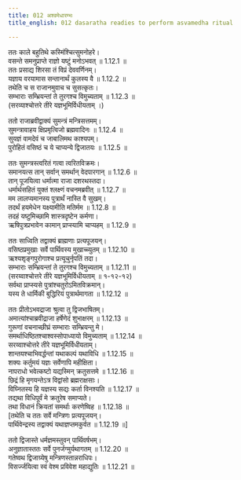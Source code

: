 ```yaml
---
title: 012 अश्वमेधारम्भः
title_english: 012 dasaratha readies to perform asvamedha ritual

---
```




  
ततः काले बहुतिथे कस्मिंश्चित्सुमनोहरे।  
वसन्ते समनुप्राप्ते राज्ञो यष्टुं मनोऽभवत् ॥ 1.12.1 ॥   
ततः प्रसाद्य शिरसा तं विप्रं देववर्णिनम्।  
यज्ञाय वरयामास सन्तानार्थं कुलस्य वै ॥ 1.12.2 ॥   
तथेति च स राजानमुवाच च सुसत्कृतः।  
सम्भाराः सम्भ्रियन्तां ते तुरगश्च विमुच्यताम् ॥ 1.12.3 ॥   
(सरव्याश्चोत्तरे तीरे यज्ञभूमिर्विधीयताम् ।)  

ततो राजाब्रवीद्वाक्यं सुमन्त्रं मन्त्रिसत्तमम्।  
सुमन्त्रावाहय क्षिप्रमृत्विजो ब्रह्मवादिनः ॥ 1.12.4 ॥   
सुयज्ञं वामदेवं च जाबालिमथ काश्यपम्।  
पुरोहितं वसिष्ठं च ये चाप्यन्ये द्विजातयः ॥ 1.12.5 ॥   

ततः सुमन्त्रस्त्वरितं गत्वा त्वरितविक्रमः।  
समानयत्स तान् सर्वान् समर्थान् वेदपारगान् ॥ 1.12.6 ॥   
तान् पूजयित्वा धर्मात्मा राजा दशरथस्तदा।  
धर्मार्थसहितं युक्तं श्लक्ष्णं वचनमब्रवीत् ॥ 1.12.7 ॥   
मम लालप्यमानस्य पुत्रार्थं नास्ति वै सुखम्।  
तदर्थं हयमेधेन यक्ष्यामीति मतिर्मम ॥ 1.12.8 ॥   
तदहं यष्टुमिच्छामि शास्त्रदृष्टेन कर्मणा।  
ऋषिपुत्रप्रभावेन कामान् प्राप्स्यामि चाप्यहम् ॥ 1.12.9 ॥   

ततः साध्विति तद्वाक्यं ब्राह्मणाः प्रत्यपूजयन्।  
वसिष्ठप्रमुखाः सर्वे पार्थिवस्य मुखाच्च्युतम् ॥ 1.12.10 ॥   
ऋश्यशृङ्गपुरोगाश्च प्रत्यूचुर्नृपतिं तदा।  
सम्भाराः सम्भ्रियन्तां ते तुरगश्च विमुच्यताम् ॥ 1.12.11 ॥   
(सरय्वाश्चोत्तरे तीरे यज्ञभूमिर्विधीयताम् ॥ १-१२-१२)  
सर्वथा प्राप्स्यसे पुत्रांश्चतुरोऽमितविक्रमान्।  
यस्य ते धार्मिकी बुद्धिरियं पुत्रार्थमागता ॥ 1.12.12 ॥   

ततः प्रीतोऽभवद्राजा श्रुत्वा तु द्विजभाषितम्।  
अमात्यांश्चाब्रवीद्राजा हर्षेणेदं शुभाक्षरम् ॥ 1.12.13 ॥   
गुरूणां वचनाच्छीघ्रं सम्भाराः सम्भ्रियन्तु मे।  
समर्थाधिष्ठितश्चाश्वस्सोपाध्यायो विमुच्यताम् ॥ 1.12.14 ॥   
सरय्वाश्चोत्तरे तीरे यज्ञभूमिर्विधीयताम्।  
शान्तयश्चाभिवर्द्धन्तां यथाकल्पं यथाविधि ॥ 1.12.15 ॥   
शक्यः कर्तुमयं यज्ञः सर्वेणापि महीक्षिता।  
नापराधो भवेत्कष्टो यद्यस्मिन् क्रतुसत्तमे ॥ 1.12.16 ॥   
छिद्रं हि मृगयन्तेऽत्र विद्वांसो ब्रह्मराक्षसाः।  
विघ्नितस्य हि यज्ञस्य सद्यः कर्ता विनश्यति ॥ 1.12.17 ॥   
तद्यथा विधिपूर्वं मे क्रतुरेष समाप्यते।  
तथा विधानं क्रियतां समर्थाः करणेष्विह ॥ 1.12.18 ॥   
[तथेति च ततः सर्वे मन्त्रिणः प्रत्यपूजयन्।  
पार्थिवेन्द्रस्य तद्वाक्यं यथाज्ञप्तमकुर्वत ॥ 1.12.19 ॥]   

ततो द्विजास्ते धर्मज्ञमस्तुवन् पार्थिवर्षभम्।  
अनुज्ञातास्ततः सर्वे पुनर्जग्मुर्यथागतम् ॥ 1.12.20 ॥   
गतेष्वथ द्विजाग्र्येषु मन्त्रिणस्तान्नराधिपः।  
विसर्ज्जयित्वा स्वं वेश्म प्रविवेश महाद्युतिः ॥ 1.12.21 ॥   